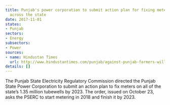 ```yaml
---
title: Punjab's power corporation to submit action plan for fixing meters on tubewells
  across the state
date: 2017-11-01
states:
- Punjab
sectors:
- Energy
subsectors:
- Power
sources:
- name: Hindustan Times
  url: http://www.hindustantimes.com/punjab/against-punjab-farmers-will-pserc-issues-instructions-to-fix-meters-on-tubewells/story-TvcpRgFfJFo19VbfXfgl2N.html
details: []
---
```


The Punjab State Electricity Regulatory Commission directed the Punjab State Power Corporation to submit an action plan to fix meters on all of the state’s 1.35 million tubewells by 2023. The order, issued on October 23, asks the PSERC to start metering in 2018 and finish it by 2023.
